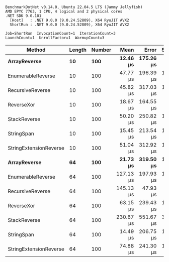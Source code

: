 ```

BenchmarkDotNet v0.14.0, Ubuntu 22.04.5 LTS (Jammy Jellyfish)
AMD EPYC 7763, 1 CPU, 4 logical and 2 physical cores
.NET SDK 9.0.101
  [Host]   : .NET 9.0.0 (9.0.24.52809), X64 RyuJIT AVX2
  ShortRun : .NET 9.0.0 (9.0.24.52809), X64 RyuJIT AVX2

Job=ShortRun  InvocationCount=1  IterationCount=3  
LaunchCount=1  UnrollFactor=1  WarmupCount=3  

```
| Method                 | Length | Number | Mean      | Error     | StdDev    | Median     | Min        | Max       | Allocated |
|----------------------- |------- |------- |----------:|----------:|----------:|-----------:|-----------:|----------:|----------:|
| **ArrayReverse**           | **10**     | **100**    |  **12.46 μs** | **175.26 μs** |  **9.607 μs** |   **7.092 μs** |   **6.743 μs** |  **23.55 μs** |  **10.09 KB** |
| EnumerableReverse      | 10     | 100    |  47.77 μs | 196.39 μs | 10.765 μs |  44.172 μs |  39.262 μs |  59.87 μs |  17.91 KB |
| RecursiveReverse       | 10     | 100    |  45.82 μs | 317.03 μs | 17.378 μs |  39.334 μs |  32.611 μs |  65.50 μs |  33.53 KB |
| ReverseXor             | 10     | 100    |  18.67 μs | 164.55 μs |  9.020 μs |  17.137 μs |  10.514 μs |  28.36 μs |  10.09 KB |
| StackReverse           | 10     | 100    |  50.20 μs | 250.82 μs | 13.748 μs |  42.630 μs |  41.908 μs |  66.07 μs |  31.19 KB |
| StringSpan             | 10     | 100    |  15.45 μs | 213.54 μs | 11.705 μs |   8.976 μs |   8.415 μs |  28.96 μs |   5.41 KB |
| StringExtensionReverse | 10     | 100    |  51.04 μs | 312.92 μs | 17.152 μs |  42.701 μs |  39.645 μs |  70.76 μs |  17.91 KB |
| **ArrayReverse**           | **64**     | **100**    |  **21.73 μs** | **319.50 μs** | **17.513 μs** |  **11.963 μs** |  **11.281 μs** |  **41.95 μs** |  **30.13 KB** |
| EnumerableReverse      | 64     | 100    | 127.13 μs | 197.93 μs | 10.849 μs | 120.990 μs | 120.740 μs | 139.66 μs |  38.22 KB |
| RecursiveReverse       | 64     | 100    | 145.13 μs |  47.93 μs |  2.627 μs | 143.958 μs | 143.287 μs | 148.14 μs | 560.88 KB |
| ReverseXor             | 64     | 100    |  63.15 μs | 239.43 μs | 13.124 μs |  60.237 μs |  51.733 μs |  77.49 μs |  30.13 KB |
| StackReverse           | 64     | 100    | 230.67 μs | 551.67 μs | 30.239 μs | 227.945 μs | 201.886 μs | 262.18 μs |  88.22 KB |
| StringSpan             | 64     | 100    |  14.49 μs | 206.75 μs | 11.333 μs |   8.100 μs |   7.800 μs |  27.58 μs |  15.56 KB |
| StringExtensionReverse | 64     | 100    |  74.88 μs | 241.30 μs | 13.226 μs |  67.937 μs |  66.565 μs |  90.13 μs |  38.22 KB |
